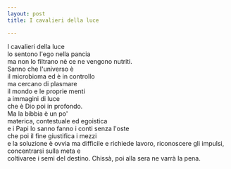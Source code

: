 ```yaml
---
layout: post
title: I cavalieri della luce

---
```


I cavalieri della luce  
lo sentono l'ego nella pancia  
ma non lo filtrano nè ce ne vengono nutriti.  
Sanno che l'universo è  
il microbioma ed è in controllo  
ma cercano di plasmare  
il mondo e le proprie menti  
a immagini di luce   
che è Dio poi in profondo.  
Ma la bibbia è un po'    
materica, contestuale ed egoistica    
e i Papi lo sanno fanno i conti senza l'oste  
che poi il fine giustifica i mezzi  
e la soluzione è ovvia 
ma difficile e richiede 
lavoro, riconoscere gli impulsi, 
concentrarsi sulla meta e  
coltivaree i semi del destino.
Chissà, poi alla sera
ne varrà la pena.  
